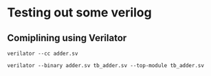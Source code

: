 # Testing out some verilog

## Comiplining using Verilator

```shell
verilator --cc adder.sv
```

```shell
verilator --binary adder.sv tb_adder.sv --top-module tb_adder.sv 
```
